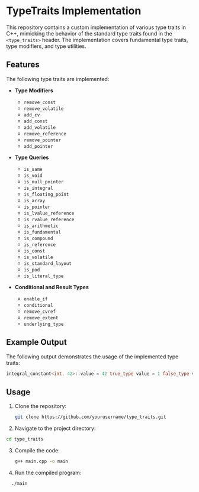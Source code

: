 # TypeTraits Implementation

This repository contains a custom implementation of various type traits in C++, mimicking the behavior of the standard type traits found in the `<type_traits>` header. The implementation covers fundamental type traits, type modifiers, and type utilities.

## Features

The following type traits are implemented:

- **Type Modifiers**
  - `remove_const`
  - `remove_volatile`
  - `add_cv`
  - `add_const`
  - `add_volatile`
  - `remove_reference`
  - `remove_pointer`
  - `add_pointer`

- **Type Queries**
  - `is_same`
  - `is_void`
  - `is_null_pointer`
  - `is_integral`
  - `is_floating_point`
  - `is_array`
  - `is_pointer`
  - `is_lvalue_reference`
  - `is_rvalue_reference`
  - `is_arithmetic`
  - `is_fundamental`
  - `is_compound`
  - `is_reference`
  - `is_const`
  - `is_volatile`
  - `is_standard_layout`
  - `is_pod`
  - `is_literal_type`

- **Conditional and Result Types**
  - `enable_if`
  - `conditional`
  - `remove_cvref`
  - `remove_extent`
  - `underlying_type`

## Example Output

The following output demonstrates the usage of the implemented type traits:

````cpp
integral_constant<int, 42>::value = 42 true_type value = 1 false_type value = 0 is_same<int, int> = 1 is_same<int, float> = 0 remove_cv<const int>::type is int = 1 remove_extent<int[5]>::type is int = 1 is_integral<int> = 1 is_integral<float> = 0 is_floating_point<double> = 1 is_floating_point<int> = 0 is_pointer<int*> = 1 is_pointer<int> = 0 remove_pointer<int*>::type is int = 1 integralVariable = 10 conditional<true, int, double> is int = 1 underlying_type<Color>::type is uint8_t = 1
````


## Usage

1. Clone the repository:
   ```bash
   git clone https://github.com/yourusername/type_traits.git
2. Navigate to the project directory: <br>
  ```bash
  cd type_traits
  ````
3. Compile the code: <br>
    ```bash
    g++ main.cpp -o main
    ````
4. Run the compiled program: <br>
  ```` bash
    ./main
  ````

